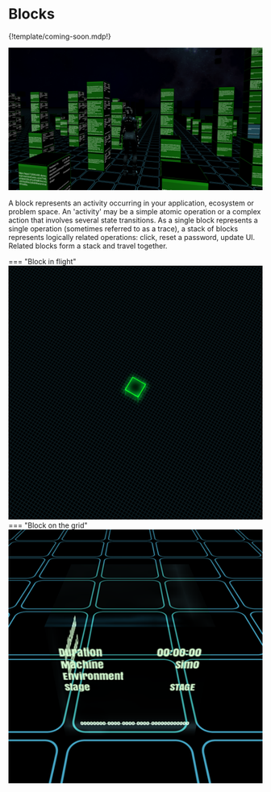 # Blocks

{!template/coming-soon.mdp!}

![Hyper blocks on grid](img/blocks-on-grid.png)

A block represents an activity occurring in your application, ecosystem or problem space. An 'activity' may be a simple atomic operation or a complex action that involves several state transitions.  As a single block represents a single operation (sometimes referred to as a trace), a stack of blocks represents logically related operations: click, reset a password, update UI. Related blocks form a stack and travel together.

=== "Block in flight"
    ![Block in flight](img/block1.png)
=== "Block on the grid"
    ![Block on the grid](img/block2.png)


<!--
TODO: Describe the interaction with Nexus and the throughout graph at the top.
-->